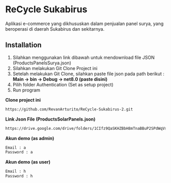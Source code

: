 # ReCycle Sukabirus
Aplikasi e-commerce yang dikhususkan dalam penjualan panel surya, yang beroperasi di daerah Sukabirus dan sekitarnya.


## Installation
1. Silahkan menggunakan link dibawah untuk mendownload file JSON (ProductsPanelsSurya.json)
2. Silahkan melakukan Git Clone Project ini
3. Setelah melakukan Git Clone, silahkan paste file json pada path berikut :
   **Main -> bin -> Debug -> net8.0 (paste disini)**
4. Pilih folder Authentication (Set as setup project)
5. Run program

   

**Clone project ini**

```bash
https://github.com/RevanArturito/ReCycle-Sukabirus-2.git
```

**Link Json File (ProductsSolarPanels.json)**

```bash
https://drive.google.com/drive/folders/1CIfz9QaSKHZBbH8mTnaBBuP2SPdWqVsw?usp=sharing
```

**Akun demo (as admin)**

```bash
Email : a
Password : a
```

**Akun demo (as user)**

```bash
Email : h
Password : h
```
